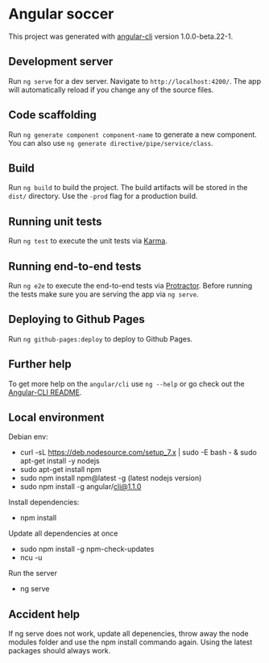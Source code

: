 # Angular soccer

This project was generated with [angular-cli](https://github.com/angular/angular-cli) version 1.0.0-beta.22-1.

## Development server
Run `ng serve` for a dev server. Navigate to `http://localhost:4200/`. The app will automatically reload if you change any of the source files.

## Code scaffolding

Run `ng generate component component-name` to generate a new component. You can also use `ng generate directive/pipe/service/class`.

## Build

Run `ng build` to build the project. The build artifacts will be stored in the `dist/` directory. Use the `-prod` flag for a production build.

## Running unit tests

Run `ng test` to execute the unit tests via [Karma](https://karma-runner.github.io).

## Running end-to-end tests

Run `ng e2e` to execute the end-to-end tests via [Protractor](http://www.protractortest.org/).
Before running the tests make sure you are serving the app via `ng serve`.

## Deploying to Github Pages

Run `ng github-pages:deploy` to deploy to Github Pages.

## Further help

To get more help on the `angular/cli` use `ng --help` or go check out the [Angular-CLI README](https://github.com/angular/angular-cli/blob/master/README.md).

## Local environment
Debian env:
- curl -sL https://deb.nodesource.com/setup_7.x | sudo -E bash - & sudo apt-get install -y nodejs
- sudo apt-get install npm
- sudo npm install npm@latest -g (latest nodejs version)
- sudo npm install -g angular/cli@1.1.0

Install dependencies:
- npm install

Update all dependencies at once
- sudo npm install -g npm-check-updates
- ncu -u

Run the server
- ng serve

## Accident help
If ng serve does not work, update all depenencies, throw away the node modules folder and use the npm install commando again. Using the latest packages should always work.